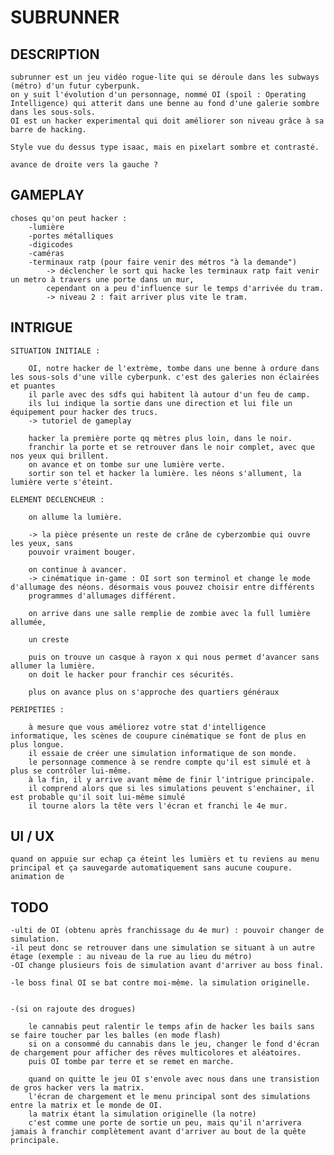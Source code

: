 
# SUBRUNNER

## DESCRIPTION

    subrunner est un jeu vidéo rogue-lite qui se déroule dans les subways (métro) d'un futur cyberpunk.
    on y suit l'évolution d'un personnage, nommé OI (spoil : Operating Intelligence) qui atterit dans une benne au fond d'une galerie sombre dans les sous-sols.
    OI est un hacker experimental qui doit améliorer son niveau grâce à sa barre de hacking.

    Style vue du dessus type isaac, mais en pixelart sombre et contrasté.

    avance de droite vers la gauche ?


## GAMEPLAY

    choses qu'on peut hacker :
        -lumière
        -portes métalliques
        -digicodes
        -caméras
        -terminaux ratp (pour faire venir des métros "à la demande")
            -> déclencher le sort qui hacke les terminaux ratp fait venir un metro à travers une porte dans un mur,
            cependant on a peu d'influence sur le temps d'arrivée du tram.
            -> niveau 2 : fait arriver plus vite le tram.
            


## INTRIGUE

    SITUATION INITIALE :

        OI, notre hacker de l'extrème, tombe dans une benne à ordure dans les sous-sols d'une ville cyberpunk. c'est des galeries non éclairées et puantes
        il parle avec des sdfs qui habitent là autour d'un feu de camp.
        ils lui indique la sortie dans une direction et lui file un équipement pour hacker des trucs.
        -> tutoriel de gameplay

        hacker la première porte qq mètres plus loin, dans le noir.
        franchir la porte et se retrouver dans le noir complet, avec que nos yeux qui brillent.
        on avance et on tombe sur une lumière verte.
        sortir son tel et hacker la lumière. les néons s'allument, la lumière verte s'éteint.

    ELEMENT DECLENCHEUR :

        on allume la lumière.

        -> la pièce présente un reste de crâne de cyberzombie qui ouvre les yeux, sans 
        pouvoir vraiment bouger.

        on continue à avancer.
        -> cinématique in-game : OI sort son terminol et change le mode d'allumage des néons. désormais vous pouvez choisir entre différents
        programmes d'allumages différent.

        on arrive dans une salle remplie de zombie avec la full lumière allumée, 

        un creste 
        
        puis on trouve un casque à rayon x qui nous permet d'avancer sans allumer la lumière.
        on doit le hacker pour franchir ces sécurités.

        plus on avance plus on s'approche des quartiers généraux 

    PERIPETIES :

        à mesure que vous améliorez votre stat d'intelligence informatique, les scènes de coupure cinématique se font de plus en plus longue.
        il essaie de créer une simulation informatique de son monde.
        le personnage commence à se rendre compte qu'il est simulé et à plus se contrôler lui-même.
        à la fin, il y arrive avant même de finir l'intrigue principale.
        il comprend alors que si les simulations peuvent s'enchainer, il est probable qu'il soit lui-même simulé
        il tourne alors la tête vers l'écran et franchi le 4e mur.


## UI / UX

    quand on appuie sur echap ça éteint les lumièrs et tu reviens au menu principal et ça sauvegarde automatiquement sans aucune coupure.
    animation de 


## TODO

    -ulti de OI (obtenu après franchissage du 4e mur) : pouvoir changer de simulation.
    -il peut donc se retrouver dans une simulation se situant à un autre étage (exemple : au niveau de la rue au lieu du métro)
    -OI change plusieurs fois de simulation avant d'arriver au boss final.

    -le boss final OI se bat contre moi-même. la simulation originelle.


    -(si on rajoute des drogues)

        le cannabis peut ralentir le temps afin de hacker les bails sans se faire toucher par les balles (en mode flash)
        si on a consommé du cannabis dans le jeu, changer le fond d'écran de chargement pour afficher des rêves multicolores et aléatoires.
        puis OI tombe par terre et se remet en marche.

        quand on quitte le jeu OI s'envole avec nous dans une transistion de gros hacker vers la matrix.
        l'écran de chargement et le menu principal sont des simulations entre la matrix et le monde de OI.
        la matrix étant la simulation originelle (la notre)
        c'est comme une porte de sortie un peu, mais qu'il n'arrivera jamais à franchir complètement avant d'arriver au bout de la quête principale.

